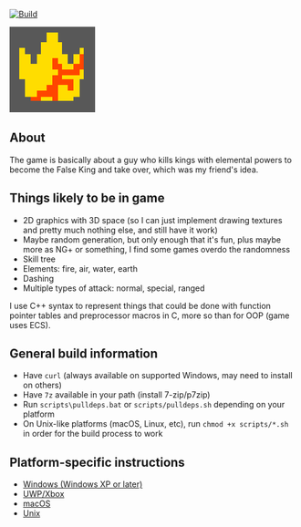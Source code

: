 [![Build](https://github.com/MobSlicer152/FalseKing/actions/workflows/build.yml/badge.svg)](https://github.com/MobSlicer152/FalseKing/actions/workflows/build.yml)

![False King logo](build/windows/GdkAssets/Logo150x150.png)

## About
The game is basically about a guy who kills kings with elemental powers to become the False King and take over, which was my friend's idea.

## Things likely to be in game
- 2D graphics with 3D space (so I can just implement drawing textures and pretty much nothing else, and still have it work)
- Maybe random generation, but only enough that it's fun, plus maybe more as NG+ or something, I find some games overdo the randomness
- Skill tree
- Elements: fire, air, water, earth
- Dashing
- Multiple types of attack: normal, special, ranged

I use C++ syntax to represent things that could be done with function pointer tables and preprocessor macros in C, more so than for OOP (game uses ECS).

## General build information
- Have `curl` (always available on supported Windows, may need to install on others)
- Have `7z` available in your path (install 7-zip/p7zip)
- Run `scripts\pulldeps.bat` or `scripts/pulldeps.sh` depending on your platform
- On Unix-like platforms (macOS, Linux, etc), run `chmod +x scripts/*.sh` in order for the build process to work

## Platform-specific instructions
- [Windows (Windows XP or later)](build/windows/BUILD.md)
- [UWP/Xbox](build/winrt/BUILD.md)
- [macOS](build/darwin/BUILD.md)
- [Unix](build/unix/BUILD.md)
